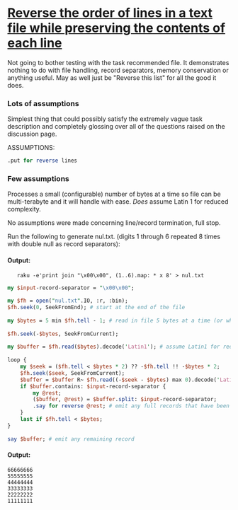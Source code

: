 [1]: https://rosettacode.org/wiki/Reverse_the_order_of_lines_in_a_text_file_while_preserving_the_contents_of_each_line

# [Reverse the order of lines in a text file while preserving the contents of each line][1]

Not going to bother testing with the task recommended file. It demonstrates nothing to do with file handling, record separators, memory conservation or anything useful. May as well just be "Reverse this list" for all the good it does.



### Lots of assumptions



Simplest thing that could possibly satisfy the extremely vague task description and completely glossing over all of the questions raised on the discussion page.



ASSUMPTIONS:

```perl
.put for reverse lines
```


### Few assumptions



Processes a small (configurable) number of bytes at a time so file can be multi-terabyte and it will handle with ease. *Does* assume Latin 1 for reduced complexity.



No assumptions were made concerning line/record termination, full stop.



Run the following to generate nul.txt. (digits 1 through 6 repeated 8 times with double null as record separators):


#### Output:
```
   raku -e'print join "\x00\x00", (1..6).map: * x 8' > nul.txt
```
```perl
my $input-record-separator = "\x00\x00";
 
my $fh = open("nul.txt".IO, :r, :bin);
$fh.seek(0, SeekFromEnd); # start at the end of the file
 
my $bytes = 5 min $fh.tell - 1; # read in file 5 bytes at a time (or whatever)
 
$fh.seek(-$bytes, SeekFromCurrent);
 
my $buffer = $fh.read($bytes).decode('Latin1'); # assume Latin1 for reduced complexity
 
loop {
    my $seek = ($fh.tell < $bytes * 2) ?? -$fh.tell !! -$bytes * 2;
    $fh.seek($seek, SeekFromCurrent);
    $buffer = $buffer R~ $fh.read((-$seek - $bytes) max 0).decode('Latin1');
    if $buffer.contains: $input-record-separator {
        my @rest;
        ($buffer, @rest) = $buffer.split: $input-record-separator;
        .say for reverse @rest; # emit any full records that have been processed
    }
    last if $fh.tell < $bytes;
}
 
say $buffer; # emit any remaining record
```

#### Output:
```
66666666
55555555
44444444
33333333
22222222
11111111
```
